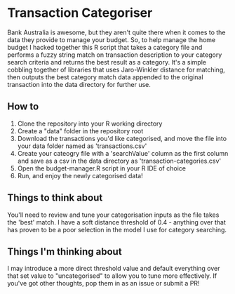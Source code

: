 # Transaction Categoriser

Bank Australia is awesome, but they aren't quite there when it comes to the data they provide to manage your budget. So, to help manage the home budget I hacked together this R script that takes a category file and performs a fuzzy string match on transaction description to your category search criteria and returns the best result as a category. It's a simple cobbling together of libraries that uses Jaro-Winkler distance for matching, then outputs the best category match data appended to the original transaction into the data directory for further use. 

## How to

1. Clone the repository into your R working directory
2. Create a "data" folder in the repository root
3. Download the transactions you'd like categorised, and move the file into your data folder named as 'transactions.csv'
4. Create your cateogry file with a 'searchValue' column as the first column and save as a csv in the data directory as 'transaction-categories.csv'
4. Open the budget-manager.R script in your R IDE of choice
5. Run, and enjoy the newly categorised data! 

## Things to think about

You'll need to review and tune your categorisation inputs as the file takes the 'best' match. I have a soft distance threshold of 0.4 - anything over that has proven to be a poor selection in the model I use for category searching. 


## Things I'm thinking about

I may introduce a more direct threshold value and default everything over that set value to "uncategorised" to allow you to tune more effectively. If you've got other thoughts, pop them in as an issue or submit a PR! 
